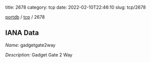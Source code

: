 title: 2678
category: tcp
date: 2022-02-10T22:46:10
slug: tcp/2678

[portdb](/) / [tcp](/category/tcp.html) / 2678


## IANA Data

_Name:_ gadgetgate2way

_Description:_ Gadget Gate 2 Way

